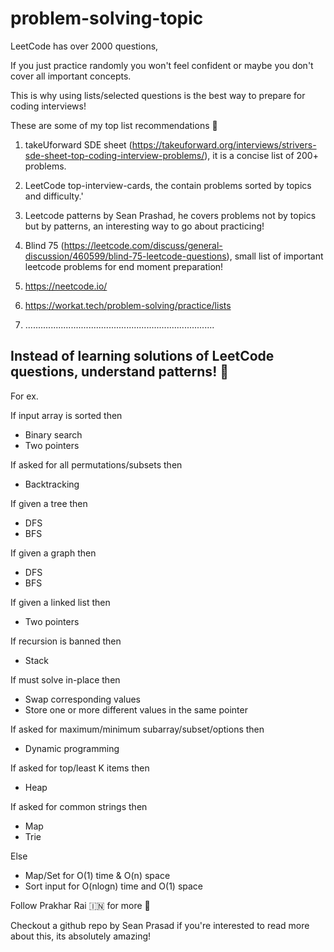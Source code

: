 # problem-solving-topic

LeetCode has over 2000 questions,

If you just practice randomly you won't feel confident or maybe you don't cover all important concepts.

This is why using lists/selected questions is the best way to prepare for coding interviews!

These are some of my top list recommendations 🙂

1. takeUforward SDE sheet (https://takeuforward.org/interviews/strivers-sde-sheet-top-coding-interview-problems/), it is a concise list of 200+ problems.

2. LeetCode top-interview-cards, the contain problems sorted by topics and difficulty.'

3. Leetcode patterns by Sean Prashad, he covers problems not by topics but by patterns, an interesting way to go about practicing!

4. Blind 75 (https://leetcode.com/discuss/general-discussion/460599/blind-75-leetcode-questions), small list of important leetcode problems for end moment preparation!
5. https://neetcode.io/
6. https://workat.tech/problem-solving/practice/lists
7. ...........................................................................


## Instead of learning solutions of LeetCode questions, understand patterns! 🙂

For ex.

If input array is sorted then
- Binary search
- Two pointers

If asked for all permutations/subsets then
- Backtracking

If given a tree then
- DFS
- BFS

If given a graph then
- DFS
- BFS

If given a linked list then
- Two pointers

If recursion is banned then
- Stack

If must solve in-place then
- Swap corresponding values
- Store one or more different values in the same pointer

If asked for maximum/minimum subarray/subset/options then
- Dynamic programming

If asked for top/least K items then
- Heap

If asked for common strings then
- Map
- Trie

Else
- Map/Set for O(1) time & O(n) space
- Sort input for O(nlogn) time and O(1) space

Follow Prakhar Rai 🇮🇳 for more 🚀

Checkout a github repo by Sean Prasad if you're interested to read more about this, its absolutely amazing!
